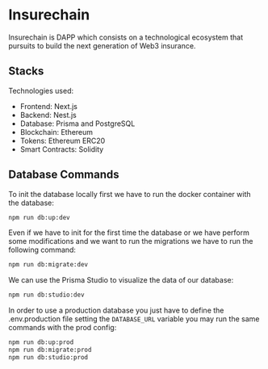 # Insurechain

Insurechain is DAPP which consists on a technological ecosystem that pursuits to build the next generation of Web3 insurance.

## Stacks

Technologies used:

- Frontend: Next.js
- Backend: Nest.js
- Database: Prisma and PostgreSQL
- Blockchain: Ethereum
- Tokens: Ethereum ERC20
- Smart Contracts: Solidity

## Database Commands

To init the database locally first we have to run the docker container with the database:

```bash
npm run db:up:dev
```

Even if we have to init for the first time the database or we have perform some modifications and we want to run the migrations we have to run the following command:

```bash
npm run db:migrate:dev
```

We can use the Prisma Studio to visualize the data of our database:

```bash
npm run db:studio:dev
```

In order to use a production database you just have to define the .env.production file
setting the `DATABASE_URL` variable you may run the same commands with the prod config:

```bash
npm run db:up:prod
npm run db:migrate:prod
npm run db:studio:prod
```
